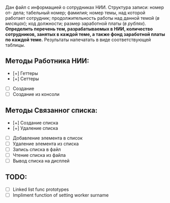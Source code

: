 Дан файл с информацией о сотрудниках НИИ. Структура записи: номер от-
дела; табельный номер; фамилия; номер темы, над которой работает сотрудник;
продолжительность работы над данной темой (*в месяцах*); код должности; размер
заработной платы (*в рублях*). **Определить перечень тем, разрабатываемых в НИИ,
количество сотрудников, занятых в каждой теме, а также фонд заработной платы
по каждой теме.** Результаты напечатать в виде соответствующей таблицы.

## Методы Работника НИИ:
- [+] Геттеры 
- [+] Сеттеры  
- [ ] Создание
- [ ] Создание из консоли

## Методы Связанног списка: 
- [+] Создание списка
- [+] Удаление списка
- [ ] Добавление элемента в список
- [ ] Удаление элемента из списка
- [ ] Запись списка в файл
- [ ] Чтение списка из файла
- [ ] Вывод списка на дисплей

## TODO:
- [ ] Linked list func prototypes
- [ ] Impliment function of setting worker surname